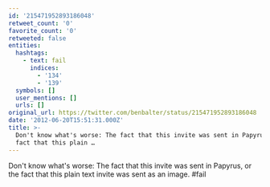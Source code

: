 ```yaml
---
id: '215471952893186048'
retweet_count: '0'
favorite_count: '0'
retweeted: false
entities:
  hashtags:
    - text: fail
      indices:
        - '134'
        - '139'
  symbols: []
  user_mentions: []
  urls: []
original_url: https://twitter.com/benbalter/status/215471952893186048
date: '2012-06-20T15:51:31.000Z'
title: >-
  Don't know what's worse: The fact that this invite was sent in Papyrus, or the
  fact that this plain …
---
```


Don't know what's worse: The fact that this invite was sent in Papyrus, or the fact that this plain text invite was sent as an image. #fail